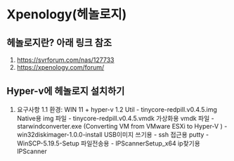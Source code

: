 Xpenology(헤놀로지)
=============

## 헤놀로지란? 아래 링크 참조 
   1. https://svrforum.com/nas/127733
   2. https://xpenology.com/forum/

## Hyper-v에 헤놀로지 설치하기 
  1. 요구사항
      1.1 환경: WIN 11 + hyper-v 
      1.2 Util 
            - tinycore-redpill.v0.4.5.img Native용 img 파일
            - tinycore-redpill.v0.4.5.vmdk 가상화용 vmdk 파일
            - starwindconverter.exe (Converting VM from VMware ESXi to Hyper-V )
            - win32diskimager-1.0.0-install USB이미지 쓰기용 
            - ssh 접근용 putty 
            - WinSCP-5.19.5-Setup 파일전송용
            - IPScannerSetup_x64 ip찾기용 IPScanner    
